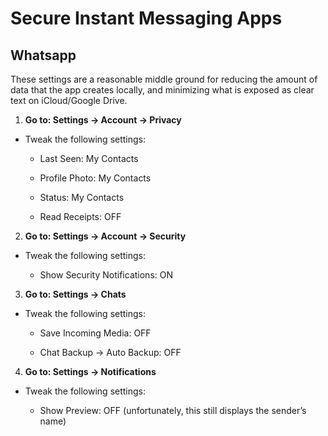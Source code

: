 # Secure Instant Messaging Apps

## Whatsapp

These settings are a reasonable middle ground for reducing the amount of data that the app creates locally, and minimizing what is exposed as clear text on iCloud/Google Drive.

1. __Go to: Settings -> Account -> Privacy__

* Tweak the following settings:

  * Last Seen: My Contacts

  * Profile Photo: My Contacts

  * Status: My Contacts

  * Read Receipts: OFF

2. __Go to: Settings -> Account -> Security__

* Tweak the following settings:

  * Show Security Notifications: ON

3. __Go to: Settings -> Chats__

* Tweak the following settings:

  * Save Incoming Media: OFF

  * Chat Backup -> Auto Backup: OFF

4. __Go to: Settings -> Notifications__

* Tweak the following settings:

  * Show Preview: OFF (unfortunately, this still displays the sender’s name)



